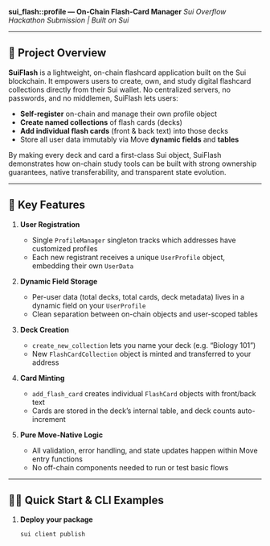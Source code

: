 **sui\_flash::profile — On-Chain Flash-Card Manager**
*Sui Overflow Hackathon Submission | Built on Sui*

---

## 🚀 Project Overview

**SuiFlash** is a lightweight, on-chain flashcard application built on the Sui blockchain. It empowers users to create, own, and study digital flashcard collections directly from their Sui wallet. No centralized servers, no passwords, and no middlemen, SuiFlash lets users:

* **Self-register** on-chain and manage their own profile object
* **Create named collections** of flash cards (decks)
* **Add individual flash cards** (front & back text) into those decks
* Store all user data immutably via Move **dynamic fields** and **tables**

By making every deck and card a first-class Sui object, SuiFlash demonstrates how on-chain study tools can be built with strong ownership guarantees, native transferability, and transparent state evolution.

---

## 🎯 Key Features

1. **User Registration**

   * Single `ProfileManager` singleton tracks which addresses have customized profiles
   * Each new registrant receives a unique `UserProfile` object, embedding their own `UserData`

2. **Dynamic Field Storage**

   * Per-user data (total decks, total cards, deck metadata) lives in a dynamic field on your `UserProfile`
   * Clean separation between on-chain objects and user-scoped tables

3. **Deck Creation**

   * `create_new_collection` lets you name your deck (e.g. “Biology 101”)
   * New `FlashCardCollection` object is minted and transferred to your address

4. **Card Minting**

   * `add_flash_card` creates individual `FlashCard` objects with front/back text
   * Cards are stored in the deck’s internal table, and deck counts auto-increment

5. **Pure Move-Native Logic**

   * All validation, error handling, and state updates happen within Move entry functions
   * No off-chain components needed to run or test basic flows

---

## 🏃‍♀️ Quick Start & CLI Examples

1. **Deploy your package**

   ```bash
   sui client publish
   ```
   ```

